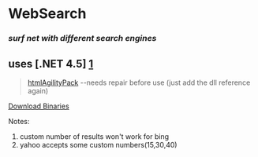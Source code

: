 WebSearch
=========

### _surf net with different search engines_ ###

## uses **[.NET 4.5] [1]** ##

> [htmlAgilityPack](http://htmlagilitypack.codeplex.com) --needs repair before use (just add the dll reference again)

[Download Binaries](http://ubuntuone.com/5ZomS8C8O4TBfKEPYNb8wG)

Notes:     

1. custom number of results won't work for bing
2. yahoo accepts some custom numbers(15,30,40)

[1]:https://www.microsoft.com/net " download .NET 4.5"

